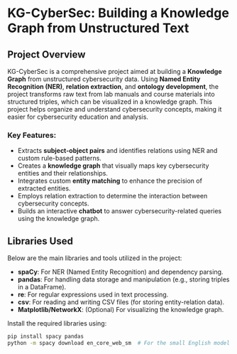 # KG-CyberSec: Building a Knowledge Graph from Unstructured Text

## Project Overview
KG-CyberSec is a comprehensive project aimed at building a **Knowledge Graph** from unstructured cybersecurity data. Using **Named Entity Recognition (NER)**, **relation extraction**, and **ontology development**, the project transforms raw text from lab manuals and course materials into structured triples, which can be visualized in a knowledge graph. This project helps organize and understand cybersecurity concepts, making it easier for cybersecurity education and analysis.

### Key Features:
- Extracts **subject-object pairs** and identifies relations using NER and custom rule-based patterns.
- Creates a **knowledge graph** that visually maps key cybersecurity entities and their relationships.
- Integrates custom **entity matching** to enhance the precision of extracted entities.
- Employs relation extraction to determine the interaction between cybersecurity concepts.
- Builds an interactive **chatbot** to answer cybersecurity-related queries using the knowledge graph.

## Libraries Used
Below are the main libraries and tools utilized in the project:
- **spaCy**: For NER (Named Entity Recognition) and dependency parsing.
- **pandas**: For handling data storage and manipulation (e.g., storing triples in a DataFrame).
- **re**: For regular expressions used in text processing.
- **csv**: For reading and writing CSV files (for storing entity-relation data).
- **Matplotlib/NetworkX**: (Optional) For visualizing the knowledge graph.

Install the required libraries using:
```bash
pip install spacy pandas
python -m spacy download en_core_web_sm  # For the small English model
